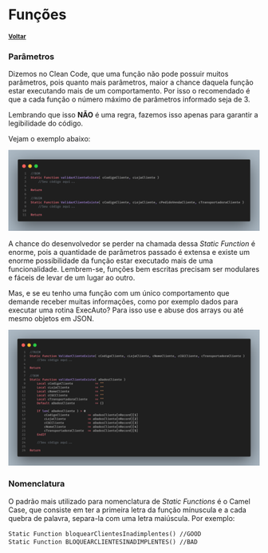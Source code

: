 # Funções

[**<div style="font-size:12px;">Voltar</div>**](../../README.md)

### **Parâmetros**

Dizemos no Clean Code, que uma função não pode possuir muitos parâmetros, pois quanto mais parâmetros, maior a chance daquela função estar executando mais de um comportamento. Por isso o recomendado é que a cada função o número máximo de parâmetros informado seja de 3.

Lembrando que isso **NÃO** é uma regra, fazemos isso apenas para garantir a legibilidade do código.

Vejam o exemplo abaixo:

![](assets/images/funcoes_com_muitos_parametros.png)

A chance do desenvolvedor se perder na chamada dessa _Static Function_ é enorme, pois a quantidade de parâmetros passado é extensa e existe um enorme possibilidade da função estar executado mais de uma funcionalidade.
Lembrem-se, funções bem escritas precisam ser modulares e fáceis de levar de um lugar ao outro.

Mas, e se eu tenho uma função com um único comportamento que demande receber muitas informações, como por exemplo dados para executar uma rotina ExecAuto? Para isso use e abuse dos arrays ou até mesmo objetos em JSON.

![](assets/images/funcoes_com_array_ao_inves_de_muitos_parametros.png)

### **Nomenclatura**

O padrão mais utilizado para nomenclatura de _Static Functions_ é o Camel Case, que consiste em ter a primeira letra da função mínuscula e a cada quebra de palavra, separa-la com uma letra maiúscula.
Por exemplo:

```
Static Function bloquearClientesInadimplentes() //GOOD
Static Function BLOQUEARCLIENTESINADIMPLENTES() //BAD
```
